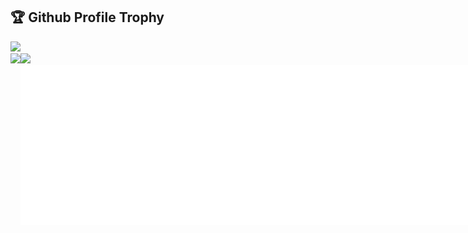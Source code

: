 <h2>🏆 Github Profile Trophy</h2>
<a href="https://github.com/ryo-ma/github-profile-trophy">
  <img width=800 src="https://github-profile-trophy.vercel.app/?username=Prime1Code&column=9&theme=flat&no-frame=true"/>
</a>

<div>
  <img height="170" align="left" src="https://github-readme-stats.vercel.app/api?username=Prime1Code&count_private=true&include_all_commits=true" />
  <img src="https://github-readme-stats.vercel.app/api/top-langs/?username=Prime1Code&layout=compact" />
</div>

<div style="display:flex">
  <img src="exported-holo-pin(1).svg" width="256" />
  <img src="exported-holo-pin(2).svg" width="256" />
  <img src="exported-holo-pin(3).svg" width="256" />
  <img src="exported-holo-pin(4).svg" width="256" />
</div>

<!--
**Prime1Code/Prime1Code** is a ✨ _special_ ✨ repository because its `README.md` (this file) appears on your GitHub profile.

Here are some ideas to get you started:

- 🔭 I’m currently working on ...
- 🌱 I’m currently learning ...
- 👯 I’m looking to collaborate on ...
- 🤔 I’m looking for help with ...
- 💬 Ask me about ...
- 📫 How to reach me: ...
- 😄 Pronouns: ...
- ⚡ Fun fact: ...
-->
